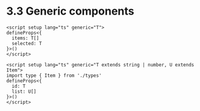 # 3.3 Generic components 

```vue
<script setup lang="ts" generic="T">
defineProps<{
  items: T[]
  selected: T
}>()
</script>
```

```vue
<script setup lang="ts" generic="T extends string | number, U extends Item">
import type { Item } from './types'
defineProps<{
  id: T
  list: U[]
}>()
</script>
```
